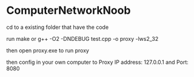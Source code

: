 # ComputerNetworkNoob

cd to a existing folder that have the code

run make or g++ -O2 -DNDEBUG test.cpp -o proxy -lws2_32

then open proxy.exe to run proxy

then config in your own computer to Proxy IP address: 127.0.0.1 and Port: 8080
